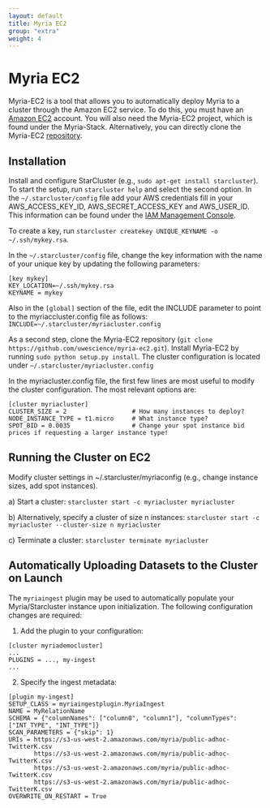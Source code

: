 ```yaml
---
layout: default
title: Myria EC2
group: "extra"
weight: 4
---
```


# Myria EC2

Myria-EC2 is a tool that allows you to automatically deploy Myria to a cluster through the Amazon EC2 service. To do this, you must have an [Amazon EC2](http://aws.amazon.com/ec2/) account. You will also need the Myria-EC2 project, which is found under the Myria-Stack. Alternatively, you can directly clone the Myria-EC2 [repository](https://github.com/uwescience/myria-ec2).

## Installation
Install and configure StarCluster (e.g., `sudo apt-get install starcluster`). To start the setup, run ```starcluster help``` and select the second option.  In the ```~/.starcluster/config``` file add your AWS credentials fill in your AWS\_ACCESS\_KEY\_ID, AWS\_SECRET\_ACCESS\_KEY and AWS\_USER\_ID. This information can be found under the [IAM Management Console](http://aws.amazon.com/iam/).

To create a key, run ```starcluster createkey UNIQUE_KEYNAME -o ~/.ssh/mykey.rsa```.

In the ```~/.starcluster/config``` file, change the key information with the name of your unique key by updating the following parameters:

```config
[key mykey]
KEY_LOCATION=~/.ssh/mykey.rsa
KEYNAME = mykey
```

Also in the `[global]` section of the file, edit the INCLUDE parameter to point to the myriaccluster.config file as follows: ```INCLUDE=~/.starcluster/myriacluster.config```

As a second step, clone the Myria-EC2 repository (`git clone https://github.com/uwescience/myria-ec2.git`). Install Myria-EC2 by running `sudo python setup.py install`. The cluster configuration is located under ```~/.starcluster/myriacluster.config```

In the myriacluster.config file, the first few lines are most useful to modify the cluster configuration.  The most relevant options are:

```
[cluster myriacluster]
CLUSTER_SIZE = 2                  # How many instances to deploy?
NODE_INSTANCE_TYPE = t1.micro     # What instance type?
SPOT_BID = 0.0035                 # Change your spot instance bid prices if requesting a larger instance type!
```

## Running the Cluster on EC2
Modify cluster settings in ~/.starcluster/myriaconfig (e.g., change instance sizes, add spot instances).

  a) Start a cluster:
       ```starcluster start -c myriacluster myriacluster```

  b) Alternatively, specify a cluster of size n instances:
       ```starcluster start -c myriacluster --cluster-size n myriacluster```

  c) Terminate a cluster:
       ```starcluster terminate myriacluster```


## Automatically Uploading Datasets to the Cluster on Launch

The `myriaingest` plugin may be used to automatically populate your Myria/Starcluster instance upon initialization.  The following configuration changes are required:

1. Add the plugin to your configuration:

```config
[cluster myriademocluster]
...
PLUGINS = ..., my-ingest
...
```

2. Specify the ingest metadata:

```config
[plugin my-ingest]
SETUP_CLASS = myriaingestplugin.MyriaIngest
NAME = MyRelationName
SCHEMA = {"columnNames": ["column0", "column1"], "columnTypes": ["INT_TYPE", "INT_TYPE"]}
SCAN_PARAMETERS = {"skip": 1}
URIs = https://s3-us-west-2.amazonaws.com/myria/public-adhoc-TwitterK.csv
       https://s3-us-west-2.amazonaws.com/myria/public-adhoc-TwitterK.csv
       https://s3-us-west-2.amazonaws.com/myria/public-adhoc-TwitterK.csv
       https://s3-us-west-2.amazonaws.com/myria/public-adhoc-TwitterK.csv
OVERWRITE_ON_RESTART = True
```
